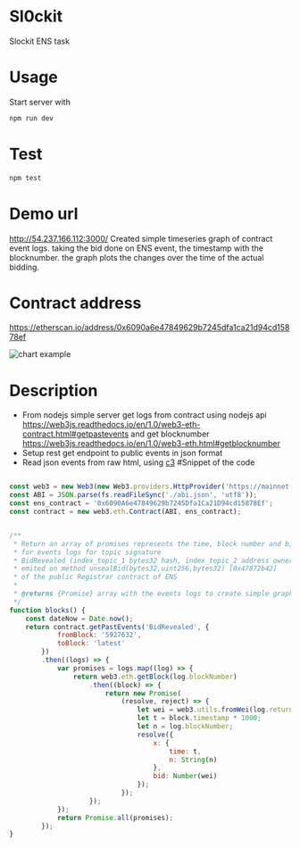 # Sl0ckit
Slockit ENS task

# Usage
Start server with 
```js 
npm run dev 
```

# Test
```js
npm test 
```


# Demo url 
http://54.237.166.112:3000/
Created  simple timeseries graph of contract event logs. taking the bid done on ENS event, the timestamp with the blocknumber.
the graph plots the changes over the time of the actual bidding. 

# Contract address
https://etherscan.io/address/0x6090a6e47849629b7245dfa1ca21d94cd15878ef


![chart example](https://github.com/tucanae47/sl0ckit/blob/master/graph.png)


# Description 

* From nodejs simple server get logs from contract using nodejs api https://web3js.readthedocs.io/en/1.0/web3-eth-contract.html#getpastevents and get blocknumber https://web3js.readthedocs.io/en/1.0/web3-eth.html#getblocknumber
* Setup rest get endpoint to public events in json format
* Read json events from raw html, using [c3](https://github.com/c3js/c3)
#Snippet of the code 

```js

const web3 = new Web3(new Web3.providers.HttpProvider('https://mainnet.infura.io/3c90WrdwTPwKo5EZTZW4'));
const ABI = JSON.parse(fs.readFileSync('./abi.json', 'utf8'));
const ens_contract = '0x6090A6e47849629b7245Dfa1Ca21D94cd15878Ef';
const contract = new web3.eth.Contract(ABI, ens_contract);


/**
 * Return an array of promises represents the time, block number and bid value 
 * for events logs for topic signature 
 * BidRevealed (index_topic_1 bytes32 hash, index_topic_2 address owner, uint256 value, uint8 status)
 * emited on method unsealBid(bytes32,uint256,bytes32) [0x47872b42] 
 * of the public Registrar contract of ENS 
 *
 * @returns {Promise} array with the events logs to create simple graph of the contract, taking the bid done on ENS, the timestamp and the blocknumber
 */
function blocks() {
    const dateNow = Date.now();
    return contract.getPastEvents('BidRevealed', {
            fromBlock: '5927632',
            toBlock: 'latest'
        })
        .then((logs) => {
            var promises = logs.map((log) => {
                return web3.eth.getBlock(log.blockNumber)
                    .then((block) => {
                        return new Promise(
                            (resolve, reject) => {
                                let wei = web3.utils.fromWei(log.returnValues['2'], 'milliether');
                                let t = block.timestamp * 1000;
                                let n = log.blockNumber;
                                resolve({
                                    x: {
                                        time: t,
                                        n: String(n)
                                    },
                                    bid: Number(wei)
                                });
                            });
                    });
            });
            return Promise.all(promises);
        });
}

```
